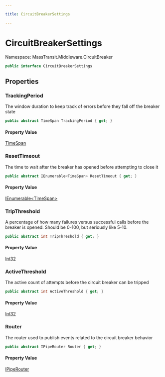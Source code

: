 ```yaml
---

title: CircuitBreakerSettings

---
```


# CircuitBreakerSettings

Namespace: MassTransit.Middleware.CircuitBreaker

```csharp
public interface CircuitBreakerSettings
```

## Properties

### **TrackingPeriod**

The window duration to keep track of errors before they fall off the breaker state

```csharp
public abstract TimeSpan TrackingPeriod { get; }
```

#### Property Value

[TimeSpan](https://learn.microsoft.com/en-us/dotnet/api/system.timespan)<br/>

### **ResetTimeout**

The time to wait after the breaker has opened before attempting to close it

```csharp
public abstract IEnumerable<TimeSpan> ResetTimeout { get; }
```

#### Property Value

[IEnumerable\<TimeSpan\>](https://learn.microsoft.com/en-us/dotnet/api/system.collections.generic.ienumerable-1)<br/>

### **TripThreshold**

A percentage of how many failures versus successful calls before the breaker
 is opened. Should be 0-100, but seriously like 5-10.

```csharp
public abstract int TripThreshold { get; }
```

#### Property Value

[Int32](https://learn.microsoft.com/en-us/dotnet/api/system.int32)<br/>

### **ActiveThreshold**

The active count of attempts before the circuit breaker can be tripped

```csharp
public abstract int ActiveThreshold { get; }
```

#### Property Value

[Int32](https://learn.microsoft.com/en-us/dotnet/api/system.int32)<br/>

### **Router**

The router used to publish events related to the circuit breaker behavior

```csharp
public abstract IPipeRouter Router { get; }
```

#### Property Value

[IPipeRouter](../masstransit-middleware/ipiperouter)<br/>
